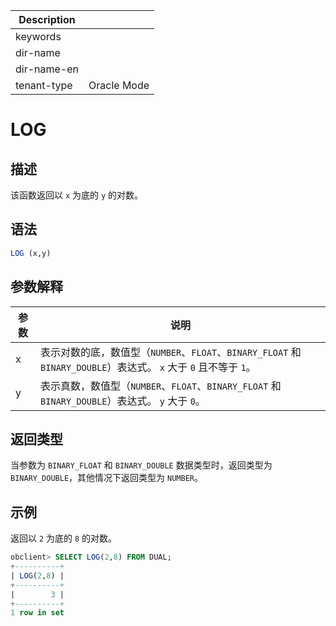 | Description   |                 |
|---------------|-----------------|
| keywords      |                 |
| dir-name      |                 |
| dir-name-en   |                 |
| tenant-type   | Oracle Mode     |

# LOG

## 描述

该函数返回以 `x` 为底的 `y` 的对数。

## 语法

```sql
LOG (x,y)
```

## 参数解释

| 参数 |                                                   说明                                                   |
|----|--------------------------------------------------------------------------------------------------------|
| x  | 表示对数的底，数值型（`NUMBER`、`FLOAT`、`BINARY_FLOAT` 和 `BINARY_DOUBLE`）表达式。 `x` 大于 `0` 且不等于 `1`。 |
| y  | 表示真数，数值型（`NUMBER`、`FLOAT`、`BINARY_FLOAT` 和 `BINARY_DOUBLE`）表达式。 `y` 大于 `0`。            |

## 返回类型

当参数为 `BINARY_FLOAT` 和 `BINARY_DOUBLE` 数据类型时，返回类型为 `BINARY_DOUBLE`，其他情况下返回类型为 `NUMBER`。

## 示例

返回以 `2` 为底的 `8` 的对数。

```sql
obclient> SELECT LOG(2,8) FROM DUAL;
+----------+
| LOG(2,8) |
+----------+
|        3 |
+----------+
1 row in set
```
